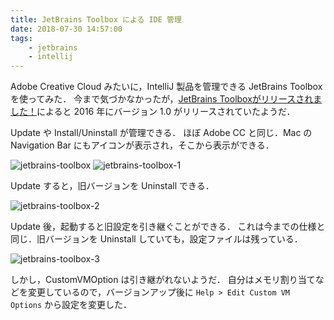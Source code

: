 ```yaml
---
title: JetBrains Toolbox による IDE 管理
date: 2018-07-30 14:57:00
tags:
	- jetbrains
	- intellij
---
```


Adobe Creative Cloud みたいに，IntelliJ 製品を管理できる JetBrains Toolbox を使ってみた．
今まで気づかなかったが，[JetBrains Toolboxがリリースされました！](https://blog.jetbrains.com/jp/2016/10/20/670)によると 2016 年にバージョン 1.0 がリリースされていたようだ．

Update や Install/Uninstall が管理できる．
ほぼ Adobe CC と同じ．Mac の Navigation Bar にもアイコンが表示され，そこから表示ができる．

![jetbrains-toolbox](jetbrains-toolbox.png 'jetbrains-toolbox')
![jetbrains-toolbox-1](jetbrains-toolbox-1.png 'jetbrains-toolbox-1')

Update すると，旧バージョンを Uninstall できる．

![jetbrains-toolbox-2](jetbrains-toolbox-2.png 'jetbrains-toolbox-2')

Update 後，起動すると旧設定を引き継ぐことができる．
これは今までの仕様と同じ．旧バージョンを Uninstall していても，設定ファイルは残っている．

![jetbrains-toolbox-3](jetbrains-toolbox-3.png 'jetbrains-toolbox-3')

しかし，CustomVMOption は引き継がれないようだ．
自分はメモリ割り当てなどを変更しているので，バージョンアップ後に `Help > Edit Custom VM Options` から設定を変更した．

